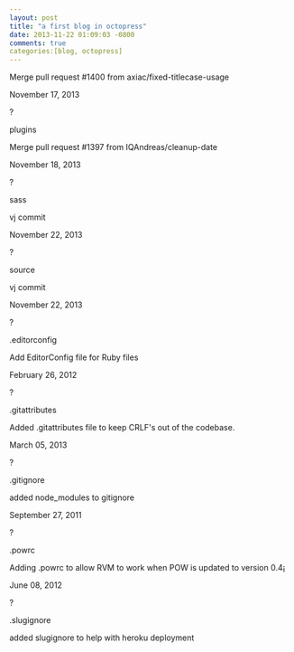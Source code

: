```yaml
---
layout: post
title: "a first blog in octopress"
date: 2013-11-22 01:09:03 -0800
comments: true
categories:[blog, octopress] 
---
```





Merge pull request #1400 from axiac/fixed-titlecase-usage

November 17, 2013



?

plugins

Merge pull request #1397 from IQAndreas/cleanup-date

November 18, 2013



?

sass

vj commit

November 22, 2013



?

source

vj commit

November 22, 2013



?

.editorconfig

Add EditorConfig file for Ruby files

February 26, 2012



?

.gitattributes

Added .gitattributes file to keep CRLF's out of the codebase.

March 05, 2013



?

.gitignore

added node_modules to gitignore

September 27, 2011



?

.powrc

Adding .powrc to allow RVM to work when POW is updated to version 0.4¡­

June 08, 2012



?

.slugignore

added slugignore to help with heroku deployment 

